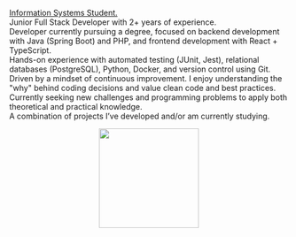 <a href="https://eduardosaatkamp.github.io/portfolioEduardoSaat/">Information Systems Student.</a> <br>
Junior Full Stack Developer with 2+ years of experience. <br>
Developer currently pursuing a degree, focused on backend development with Java (Spring Boot) and PHP, and frontend development with React + TypeScript. <br>
Hands-on experience with automated testing (JUnit, Jest), relational databases (PostgreSQL), Python, Docker, and version control using Git. <br>
Driven by a mindset of continuous improvement. I enjoy understanding the "why" behind coding decisions and value clean code and best practices. <br>
Currently seeking new challenges and programming problems to apply both theoretical and practical knowledge. <br>
A combination of projects I’ve developed and/or am currently studying.
<div align="center">
  <a href="https://github.com/eduardosaatkamp">
  <img height="180em" src="https://github-readme-stats.vercel.app/api/top-langs/?username=eduardosaatkamp&layout=compact&langs_count=7&theme=cobalt"/>
</div>
